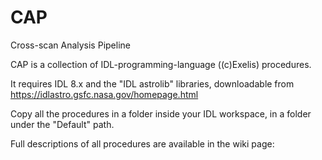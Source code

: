 # CAP
Cross-scan Analysis Pipeline

CAP is a collection of IDL-programming-language ((c)Exelis) procedures. 

It requires IDL 8.x and the "IDL astrolib" libraries, downloadable from 
https://idlastro.gsfc.nasa.gov/homepage.html  

Copy all the procedures in a folder inside your IDL workspace, in a folder
under the "Default" path. 

Full descriptions of all procedures are available in the wiki page: 





